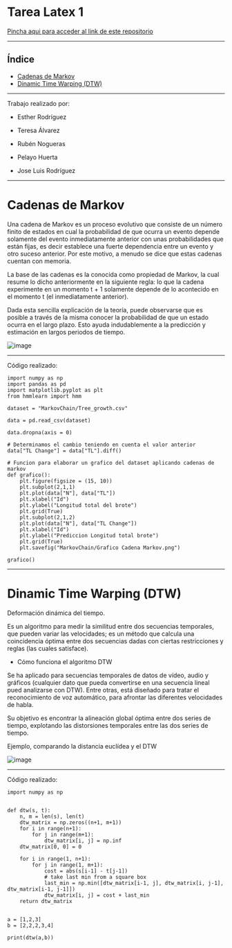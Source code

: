 # Tarea Latex 1

[Pincha aqui para acceder al link de este repositorio](https://github.com/tereesaalvarez/Tarea-Latex-1.git)

---

## Índice
* [Cadenas de Markov](#1)
* [Dinamic Time Warping (DTW)](#2)

---

Trabajo realizado por: 

*  Esther Rodríguez 

*  Teresa Álvarez 

*  Rubén Nogueras

*  Pelayo Huerta

*  Jose Luis Rodríguez

---
  
  # Cadenas de Markov<a name="1"></a>
  
  Una cadena de Markov es un proceso evolutivo que consiste de un número finito de estados en cual la probabilidad de que ocurra un evento depende solamente del evento inmediatamente anterior con unas probabilidades que están fijas, es decir establece una fuerte dependencia entre un evento y otro suceso anterior.
Por este motivo, a menudo se dice que estas cadenas cuentan con memoria.

La base de las cadenas es la conocida como propiedad de Markov, la cual resume lo dicho anteriormente en la siguiente regla: lo que la cadena experimente en un momento t + 1 solamente depende de lo acontecido en el momento t (el inmediatamente anterior).

Dada esta sencilla explicación de la teoría, puede observarse que es posible a través de la misma conocer la probabilidad de que un estado ocurra en el largo plazo. Esto ayuda indudablemente a la predicción y estimación en largos periodos de tiempo.

![image](https://user-images.githubusercontent.com/91721860/193780269-711ade0f-0da7-4dbc-8ec2-340b099418a6.png)

---

Código realizado:

```Python3
import numpy as np
import pandas as pd
import matplotlib.pyplot as plt
from hmmlearn import hmm

dataset = "MarkovChain/Tree_growth.csv"

data = pd.read_csv(dataset)

data.dropna(axis = 0)

# Determinamos el cambio teniendo en cuenta el valor anterior
data["TL Change"] = data["TL"].diff()

# Funcion para elaborar un grafico del dataset aplicando cadenas de markov
def grafico():
    plt.figure(figsize = (15, 10))
    plt.subplot(2,1,1)
    plt.plot(data["N"], data["TL"])
    plt.xlabel("Id")
    plt.ylabel("Longitud total del brote")
    plt.grid(True)
    plt.subplot(2,1,2)
    plt.plot(data["N"], data["TL Change"])
    plt.xlabel("Id")
    plt.ylabel("Prediccion Longitud total brote")
    plt.grid(True)
    plt.savefig("MarkovChain/Grafico Cadena Markov.png")

grafico()

```

---
  
# Dinamic Time Warping (DTW)<a name="2"></a>
Deformación dinámica del tiempo.

Es un algoritmo para medir la similitud entre dos secuencias temporales, que pueden variar las velocidades; es un método que calcula una coincidencia óptima entre dos secuencias dadas con ciertas restricciones y reglas (las cuales satisface).

* Cómo funciona el algoritmo DTW

Se ha aplicado para secuencias temporales de datos de vídeo, audio y gráficos (cualquier dato que pueda convertirse en una secuencia lineal pued analizarse con DTW).
Entre otras, está diseñado para tratar el reconocimiento de voz automático, para afrontar las diferentes velocidades de habla.

Su objetivo es encontrar la alineación global óptima entre dos series de tiempo, explotando las distorsiones temporales entre las dos series de tiempo.

Ejemplo, comparando la distancia euclídea y el DTW

![image](https://user-images.githubusercontent.com/91721860/193786916-10777e35-933b-4cf8-990f-e0f9d57021cd.png)

---

Código realizado: 

```Python3
import numpy as np


def dtw(s, t):
    n, m = len(s), len(t)
    dtw_matrix = np.zeros((n+1, m+1))
    for i in range(n+1):
        for j in range(m+1):
            dtw_matrix[i, j] = np.inf
    dtw_matrix[0, 0] = 0
    
    for i in range(1, n+1):
        for j in range(1, m+1):
            cost = abs(s[i-1] - t[j-1])
            # take last min from a square box
            last_min = np.min([dtw_matrix[i-1, j], dtw_matrix[i, j-1], dtw_matrix[i-1, j-1]])
            dtw_matrix[i, j] = cost + last_min
    return dtw_matrix


a = [1,2,3]
b = [2,2,2,3,4]

print(dtw(a,b))

```
